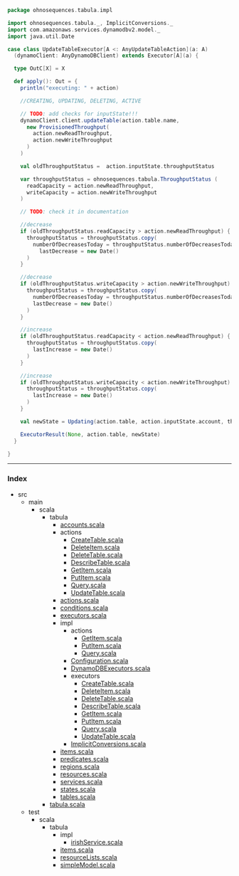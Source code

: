
```scala
package ohnosequences.tabula.impl

import ohnosequences.tabula._, ImplicitConversions._
import com.amazonaws.services.dynamodbv2.model._
import java.util.Date

case class UpdateTableExecutor[A <: AnyUpdateTableAction](a: A)
  (dynamoClient: AnyDynamoDBClient) extends Executor[A](a) {

  type OutC[X] = X

  def apply(): Out = {
    println("executing: " + action)

    //CREATING, UPDATING, DELETING, ACTIVE

    // TODO: add checks for inputState!!!
    dynamoClient.client.updateTable(action.table.name, 
      new ProvisionedThroughput(
        action.newReadThroughput, 
        action.newWriteThroughput
      )
    )

    val oldThroughputStatus =  action.inputState.throughputStatus

    var throughputStatus = ohnosequences.tabula.ThroughputStatus (
      readCapacity = action.newReadThroughput,
      writeCapacity = action.newWriteThroughput
    )

    // TODO: check it in documentation

    //decrease
    if (oldThroughputStatus.readCapacity > action.newReadThroughput) {
      throughputStatus = throughputStatus.copy(
        numberOfDecreasesToday = throughputStatus.numberOfDecreasesToday + 1,
          lastDecrease = new Date()
      )
    }

    //decrease
    if (oldThroughputStatus.writeCapacity > action.newWriteThroughput) {
      throughputStatus = throughputStatus.copy(
        numberOfDecreasesToday = throughputStatus.numberOfDecreasesToday + 1,
        lastDecrease = new Date()
      )
    }

    //increase
    if (oldThroughputStatus.readCapacity < action.newReadThroughput) {
      throughputStatus = throughputStatus.copy(
        lastIncrease = new Date()
      )
    }

    //increase
    if (oldThroughputStatus.writeCapacity < action.newWriteThroughput) {
      throughputStatus = throughputStatus.copy(
        lastIncrease = new Date()
      )
    }

    val newState = Updating(action.table, action.inputState.account, throughputStatus)

    ExecutorResult(None, action.table, newState)
  }

}


```


------

### Index

+ src
  + main
    + scala
      + tabula
        + [accounts.scala][main/scala/tabula/accounts.scala]
        + actions
          + [CreateTable.scala][main/scala/tabula/actions/CreateTable.scala]
          + [DeleteItem.scala][main/scala/tabula/actions/DeleteItem.scala]
          + [DeleteTable.scala][main/scala/tabula/actions/DeleteTable.scala]
          + [DescribeTable.scala][main/scala/tabula/actions/DescribeTable.scala]
          + [GetItem.scala][main/scala/tabula/actions/GetItem.scala]
          + [PutItem.scala][main/scala/tabula/actions/PutItem.scala]
          + [Query.scala][main/scala/tabula/actions/Query.scala]
          + [UpdateTable.scala][main/scala/tabula/actions/UpdateTable.scala]
        + [actions.scala][main/scala/tabula/actions.scala]
        + [conditions.scala][main/scala/tabula/conditions.scala]
        + [executors.scala][main/scala/tabula/executors.scala]
        + impl
          + actions
            + [GetItem.scala][main/scala/tabula/impl/actions/GetItem.scala]
            + [PutItem.scala][main/scala/tabula/impl/actions/PutItem.scala]
            + [Query.scala][main/scala/tabula/impl/actions/Query.scala]
          + [Configuration.scala][main/scala/tabula/impl/Configuration.scala]
          + [DynamoDBExecutors.scala][main/scala/tabula/impl/DynamoDBExecutors.scala]
          + executors
            + [CreateTable.scala][main/scala/tabula/impl/executors/CreateTable.scala]
            + [DeleteItem.scala][main/scala/tabula/impl/executors/DeleteItem.scala]
            + [DeleteTable.scala][main/scala/tabula/impl/executors/DeleteTable.scala]
            + [DescribeTable.scala][main/scala/tabula/impl/executors/DescribeTable.scala]
            + [GetItem.scala][main/scala/tabula/impl/executors/GetItem.scala]
            + [PutItem.scala][main/scala/tabula/impl/executors/PutItem.scala]
            + [Query.scala][main/scala/tabula/impl/executors/Query.scala]
            + [UpdateTable.scala][main/scala/tabula/impl/executors/UpdateTable.scala]
          + [ImplicitConversions.scala][main/scala/tabula/impl/ImplicitConversions.scala]
        + [items.scala][main/scala/tabula/items.scala]
        + [predicates.scala][main/scala/tabula/predicates.scala]
        + [regions.scala][main/scala/tabula/regions.scala]
        + [resources.scala][main/scala/tabula/resources.scala]
        + [services.scala][main/scala/tabula/services.scala]
        + [states.scala][main/scala/tabula/states.scala]
        + [tables.scala][main/scala/tabula/tables.scala]
      + [tabula.scala][main/scala/tabula.scala]
  + test
    + scala
      + tabula
        + impl
          + [irishService.scala][test/scala/tabula/impl/irishService.scala]
        + [items.scala][test/scala/tabula/items.scala]
        + [resourceLists.scala][test/scala/tabula/resourceLists.scala]
        + [simpleModel.scala][test/scala/tabula/simpleModel.scala]

[main/scala/tabula/accounts.scala]: ../../accounts.scala.md
[main/scala/tabula/actions/CreateTable.scala]: ../../actions/CreateTable.scala.md
[main/scala/tabula/actions/DeleteItem.scala]: ../../actions/DeleteItem.scala.md
[main/scala/tabula/actions/DeleteTable.scala]: ../../actions/DeleteTable.scala.md
[main/scala/tabula/actions/DescribeTable.scala]: ../../actions/DescribeTable.scala.md
[main/scala/tabula/actions/GetItem.scala]: ../../actions/GetItem.scala.md
[main/scala/tabula/actions/PutItem.scala]: ../../actions/PutItem.scala.md
[main/scala/tabula/actions/Query.scala]: ../../actions/Query.scala.md
[main/scala/tabula/actions/UpdateTable.scala]: ../../actions/UpdateTable.scala.md
[main/scala/tabula/actions.scala]: ../../actions.scala.md
[main/scala/tabula/conditions.scala]: ../../conditions.scala.md
[main/scala/tabula/executors.scala]: ../../executors.scala.md
[main/scala/tabula/impl/actions/GetItem.scala]: ../actions/GetItem.scala.md
[main/scala/tabula/impl/actions/PutItem.scala]: ../actions/PutItem.scala.md
[main/scala/tabula/impl/actions/Query.scala]: ../actions/Query.scala.md
[main/scala/tabula/impl/Configuration.scala]: ../Configuration.scala.md
[main/scala/tabula/impl/DynamoDBExecutors.scala]: ../DynamoDBExecutors.scala.md
[main/scala/tabula/impl/executors/CreateTable.scala]: CreateTable.scala.md
[main/scala/tabula/impl/executors/DeleteItem.scala]: DeleteItem.scala.md
[main/scala/tabula/impl/executors/DeleteTable.scala]: DeleteTable.scala.md
[main/scala/tabula/impl/executors/DescribeTable.scala]: DescribeTable.scala.md
[main/scala/tabula/impl/executors/GetItem.scala]: GetItem.scala.md
[main/scala/tabula/impl/executors/PutItem.scala]: PutItem.scala.md
[main/scala/tabula/impl/executors/Query.scala]: Query.scala.md
[main/scala/tabula/impl/executors/UpdateTable.scala]: UpdateTable.scala.md
[main/scala/tabula/impl/ImplicitConversions.scala]: ../ImplicitConversions.scala.md
[main/scala/tabula/items.scala]: ../../items.scala.md
[main/scala/tabula/predicates.scala]: ../../predicates.scala.md
[main/scala/tabula/regions.scala]: ../../regions.scala.md
[main/scala/tabula/resources.scala]: ../../resources.scala.md
[main/scala/tabula/services.scala]: ../../services.scala.md
[main/scala/tabula/states.scala]: ../../states.scala.md
[main/scala/tabula/tables.scala]: ../../tables.scala.md
[main/scala/tabula.scala]: ../../../tabula.scala.md
[test/scala/tabula/impl/irishService.scala]: ../../../../../test/scala/tabula/impl/irishService.scala.md
[test/scala/tabula/items.scala]: ../../../../../test/scala/tabula/items.scala.md
[test/scala/tabula/resourceLists.scala]: ../../../../../test/scala/tabula/resourceLists.scala.md
[test/scala/tabula/simpleModel.scala]: ../../../../../test/scala/tabula/simpleModel.scala.md